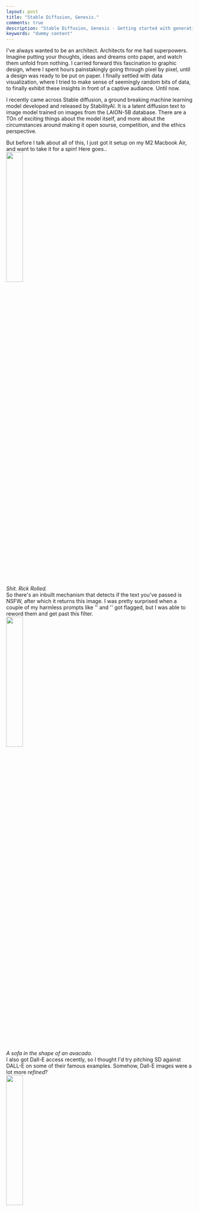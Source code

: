 ```yaml
---
layout: post
title: "Stable Diffusion, Genesis."
comments: true
description: "Stable Diffusion, Genesis - Getting started with generative art"
keywords: "dummy content"
---
```


I've always wanted to be an architect. Architects for me had superpowers. Imagine putting your thoughts, ideas and dreams onto paper, and watch them unfold from nothing. I carried forward this fascination to graphic design, where I spent hours painstakingly going through pixel by pixel, until a design was ready to be put on paper. I finally settled with data visualization, where I tried to make sense of seemingly random bits of data, to finally exhibit these insights in front of a captive audiance. Until now. 

I recently came across Stable diffusion, a ground breaking machine learning model developed and released by StabilityAI. It is a latent diffusion text to image model trained on images from the LAION-5B database. There are a TOn of exciting things about the model itself, and more about the circumstances around making it open sourse, competition, and the ethics perspective. 

But before I talk about all of this, I just got it setup on my M2 Macbook Air, and want to take it for a spin! Here goes.. \
<img src="https://raw.githubusercontent.com/sakshamio/thinkspace/gh-pages/assets/images/grid-0000.png" width="30%" height="30%" /> \
*Shit. Rick Rolled.* \
So there's an inbuilt mechanism that detects if the text you've passed is NSFW, after which it returns this image. I was pretty surprised when a couple of my harmless prompts like '' and '' got flagged, but I was able to reword them and get past this filter. \
<img src="https://raw.githubusercontent.com/sakshamio/thinkspace/gh-pages/assets/images/grid-0003.png" width="30%" height="30%" /> \
*A sofa in the shape of an avacado.* \
 I also got Dall-E access recently, so I thought I'd try pitching SD against DALL-E on some of their famous examples. Somehow, Dall-E images were a lot more *refined*? \
<img src="https://raw.githubusercontent.com/sakshamio/thinkspace/gh-pages/assets/images/grid-0005.png" width="30%" height="30%" /> \
*A fox drinking coffee in a cafe.* \
<img src="https://raw.githubusercontent.com/sakshamio/thinkspace/gh-pages/assets/images/grid-0006.png" width="30%" height="30%" /> \
*Samurai hamster with a sword fighting in front of a castle.* \
<img src="https://raw.githubusercontent.com/sakshamio/thinkspace/gh-pages/assets/images/grid-0007.png" width="30%" height="30%" /> \
*Neon lights on a robot face.* \
<img src="https://raw.githubusercontent.com/sakshamio/thinkspace/gh-pages/assets/images/grid-0010.png" width="30%" height="30%" /> \
*Spongebob fighting godzilla.* \
<img src="https://raw.githubusercontent.com/sakshamio/thinkspace/gh-pages/assets/images/grid-0015.png" width="30%" height="30%" /> \
*Ray Bradbury.* \
<img src="https://raw.githubusercontent.com/sakshamio/thinkspace/gh-pages/assets/images/grid-0016.png" width="30%" height="30%" /> \
*Farenheit 451.* \
